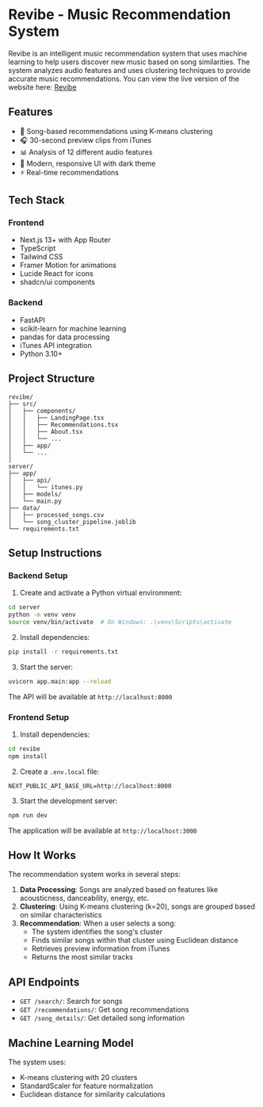# Revibe - Music Recommendation System

Revibe is an intelligent music recommendation system that uses machine learning to help users discover new music based on song similarities. The system analyzes audio features and uses clustering techniques to provide accurate music recommendations.
You can view the live version of the website here: [Revibe](https://revibe-audio.vercel.app)

## Features

- 🎵 Song-based recommendations using K-means clustering
- 🎧 30-second preview clips from iTunes
- 📊 Analysis of 12 different audio features
- 🎨 Modern, responsive UI with dark theme
- ⚡ Real-time recommendations

## Tech Stack

### Frontend
- Next.js 13+ with App Router
- TypeScript
- Tailwind CSS
- Framer Motion for animations
- Lucide React for icons
- shadcn/ui components

### Backend
- FastAPI
- scikit-learn for machine learning
- pandas for data processing
- iTunes API integration
- Python 3.10+

## Project Structure

```
revibe/
├── src/
│   ├── components/
│   │   ├── LandingPage.tsx
│   │   ├── Recommendations.tsx
│   │   ├── About.tsx
│   │   └── ...
│   ├── app/
│   └── ...
│
server/
├── app/
│   ├── api/
│   │   └── itunes.py
│   ├── models/
│   └── main.py
├── data/
│   ├── processed_songs.csv
│   └── song_cluster_pipeline.joblib
└── requirements.txt
```

## Setup Instructions

### Backend Setup

1. Create and activate a Python virtual environment:
```bash
cd server
python -m venv venv
source venv/bin/activate  # On Windows: .\venv\Scripts\activate
```

2. Install dependencies:
```bash
pip install -r requirements.txt
```

3. Start the server:
```bash
uvicorn app.main:app --reload
```

The API will be available at `http://localhost:8000`

### Frontend Setup

1. Install dependencies:
```bash
cd revibe
npm install
```

2. Create a `.env.local` file:
```
NEXT_PUBLIC_API_BASE_URL=http://localhost:8000
```

3. Start the development server:
```bash
npm run dev
```

The application will be available at `http://localhost:3000`

## How It Works

The recommendation system works in several steps:

1. **Data Processing**: Songs are analyzed based on features like acousticness, danceability, energy, etc.
2. **Clustering**: Using K-means clustering (k=20), songs are grouped based on similar characteristics
3. **Recommendation**: When a user selects a song:
   - The system identifies the song's cluster
   - Finds similar songs within that cluster using Euclidean distance
   - Retrieves preview information from iTunes
   - Returns the most similar tracks

## API Endpoints

- `GET /search/`: Search for songs
- `GET /recommendations/`: Get song recommendations
- `GET /song_details/`: Get detailed song information

## Machine Learning Model

The system uses:
- K-means clustering with 20 clusters
- StandardScaler for feature normalization
- Euclidean distance for similarity calculations


